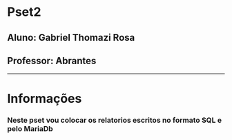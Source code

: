 # Pset2
## Aluno: Gabriel Thomazi Rosa
## Professor: Abrantes
_________________________________________
# Informações

### Neste pset vou colocar os relatorios escritos no formato SQL e pelo MariaDb
